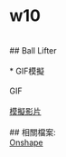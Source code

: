 # w10
</br>
## Ball Lifter
</br>
</br>
* GIF模擬
</br>
</br>
GIF
</br>
</br>
<a href="https://www.youtube.com/watch?v=WOvz0JdcdZI&feature=youtu.be">模擬影片</a>
</br>
</br>
## 相關檔案:
</br>
<a href="https://cad.onshape.com/documents/1f91b5d82f8611ba3ad677e0/w/6abeec5a8972315feea37726/e/f53d1f934906bf4f7927a723">Onshape</a>
</br>
</br>
<a href="https://github.com/s40523117/cd2018/tree/gh-pages/Ball%20lifter>小組倉儲</a>
